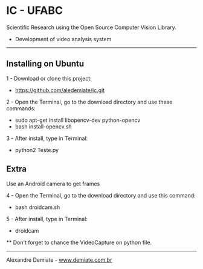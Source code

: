 # IC - UFABC

Scientific Research using the Open Source Computer Vision Library.

* Development of video analysis system 

--------------------------------------

## Installing on Ubuntu

1 - Download or clone this project:
* https://github.com/aledemiate/ic.git

2 - Open the Terminal, go to the download directory and use these commands:

* sudo apt-get install libopencv-dev python-opencv
* bash install-opencv.sh

3 - After install, type in Terminal:

* python2 Teste.py

## Extra 

Use an Android camera to get frames

4 - Open the Terminal, go to the download directory and use this command:

* bash droidcam.sh

5 - After install, type in Terminal:

* droidcam

** Don't forget to chance the VideoCapture on python file.

--------------------------------------

Alexandre Demiate - www.demiate.com.br

